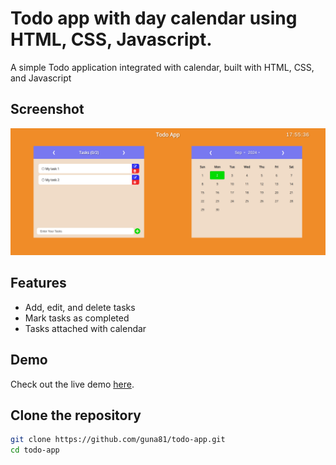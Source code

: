 # Todo app with day calendar using HTML, CSS, Javascript.

A simple Todo application integrated with calendar, built with HTML, CSS, and Javascript

## Screenshot

![todo app](./screenshots/image.png "todo app")

<!-- ## Table of Contents

- [Features](#features)
- [Demo](#demo)
- [Installation](#installation)
- [Usage](#usage)
- [Screenshots](#screenshots)
- [Contributing](#contributing)
- [License](#license) -->

## Features

- Add, edit, and delete tasks
- Mark tasks as completed
- Tasks attached with calendar

## Demo

Check out the live demo [here](https://guna81.github.io/todo-app).

## Clone the repository

```bash
git clone https://github.com/guna81/todo-app.git
cd todo-app
```

